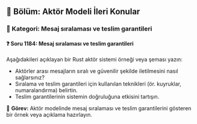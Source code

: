 ## 📘 Bölüm: Aktör Modeli İleri Konular
### 🔹 Kategori: Mesaj sıralaması ve teslim garantileri
#### ❓ Soru 1184: Mesaj sıralaması ve teslim garantileri

Aşağıdakileri açıklayan bir Rust aktör sistemi örneği veya şeması yazın:

- Aktörler arası mesajların sıralı ve güvenilir şekilde iletilmesini nasıl sağlarsınız?
- Sıralama ve teslim garantileri için kullanılan teknikleri (ör. kuyruklar, numaralandırma) belirtin.
- Teslim garantilerinin sistemin doğruluğuna etkisini tartışın.

🔧 **Görev:** Aktör modelinde mesaj sıralaması ve teslim garantilerini gösteren bir örnek veya açıklama hazırlayın.
